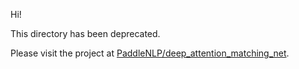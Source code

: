 
Hi! 

This directory has been deprecated. 

Please visit the project at [PaddleNLP/deep_attention_matching_net](../../../PaddleNLP/deep_attention_matching_net).

